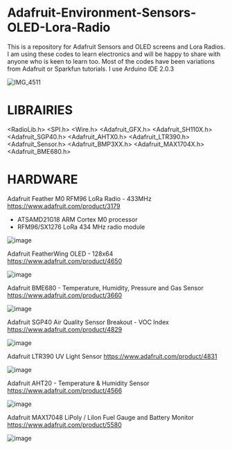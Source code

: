 # Adafruit-Environment-Sensors-OLED-Lora-Radio
This is a repository for Adafruit Sensors and OLED screens and Lora Radios. 
I am using these codes to learn electronics and will be happy to share with anyone who is keen to learn too. 
Most of the codes have been variations from Adafruit or Sparkfun tutorials. 
I use Arduino IDE 2.0.3

![IMG_4511](https://user-images.githubusercontent.com/73180217/206743126-76a74c93-d391-46e2-ba85-f6803e13b06a.JPEG)


# LIBRAIRIES

<RadioLib.h>
<SPI.h>
<Wire.h>
<Adafruit_GFX.h>
<Adafruit_SH110X.h>
<Adafruit_SGP40.h>
<Adafruit_AHTX0.h>
<Adafruit_LTR390.h>
<Adafruit_Sensor.h>
<Adafruit_BMP3XX.h>
<Adafruit_MAX1704X.h>
<Adafruit_BME680.h>

# HARDWARE 
Adafruit Feather M0 RFM96 LoRa Radio - 433MHz https://www.adafruit.com/product/3179
- ATSAMD21G18 ARM Cortex M0 processor
- RFM96/SX1276 LoRa 434 MHz radio module

![image](https://user-images.githubusercontent.com/73180217/206729455-a56f2dd0-c61f-422c-ac5c-d0a99e7fd147.png)

Adafruit FeatherWing OLED - 128x64 https://www.adafruit.com/product/4650

![image](https://user-images.githubusercontent.com/73180217/206730524-5f521dc2-0b15-44bf-a2a7-387068eed740.png)

Adafruit BME680 - Temperature, Humidity, Pressure and Gas Sensor https://www.adafruit.com/product/3660

![image](https://user-images.githubusercontent.com/73180217/206730860-c7f5cd9e-4475-44c6-b943-dd60aa543b3f.png)

Adafruit SGP40 Air Quality Sensor Breakout - VOC Index https://www.adafruit.com/product/4829

![image](https://user-images.githubusercontent.com/73180217/206731273-9ee6fde7-151b-4420-8f98-6b896c3e2b88.png)

Adafruit LTR390 UV Light Sensor https://www.adafruit.com/product/4831 

![image](https://user-images.githubusercontent.com/73180217/206731459-d5bd9768-e8da-4a38-a96d-7df0752e215d.png)

Adafruit AHT20 - Temperature & Humidity Sensor https://www.adafruit.com/product/4566

![image](https://user-images.githubusercontent.com/73180217/206731584-d48c9e03-e3ec-4fa3-9c96-1ed6ae24a3cf.png)

Adafruit MAX17048 LiPoly / LiIon Fuel Gauge and Battery Monitor https://www.adafruit.com/product/5580 

![image](https://user-images.githubusercontent.com/73180217/206731792-31d202ee-bd53-44dc-b13c-2598ab63e41e.png)
 

